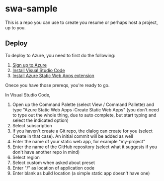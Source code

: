 # swa-sample

This is a repo you can use to create you resume or perhaps host a project, up to you.

## Deploy

To deploy to Azure, you need to first do the following:

1. [Sign up to Azure](https://azure.microsoft.com/en-gb/free/students/)
1. [Install Visual Studio Code](https://code.visualstudio.com/download)
1. [Install Azure Static Web Apps extension](https://marketplace.visualstudio.com/items?itemName=ms-azuretools.vscode-azurestaticwebapps)

Onece you have those prereqs, you're ready to go.

In Visual Studio Code,

1. Open up the Command Palette (select View / Command Pallette) and type "Azure Static Web Apps :Create Static Web Apps" (you don't need to type out the whole thing, due to auto complete, but start typing and select the indicated option)
1. Select subscription
1. If you haven't create a Git repo, the dialog can create for you (select Create in that case). An initial commit will be added as well
1. Enter the name of your static web app, for example "my-project" 
1. Enter the name of the GitHub repository (select what it suggests if you don't have another repo in mind)
1. Select region
1. Select custom when asked about preset
1. Enter "/" as location of application code
1. Enter blank as build location (a simple static app doesn't have one)


